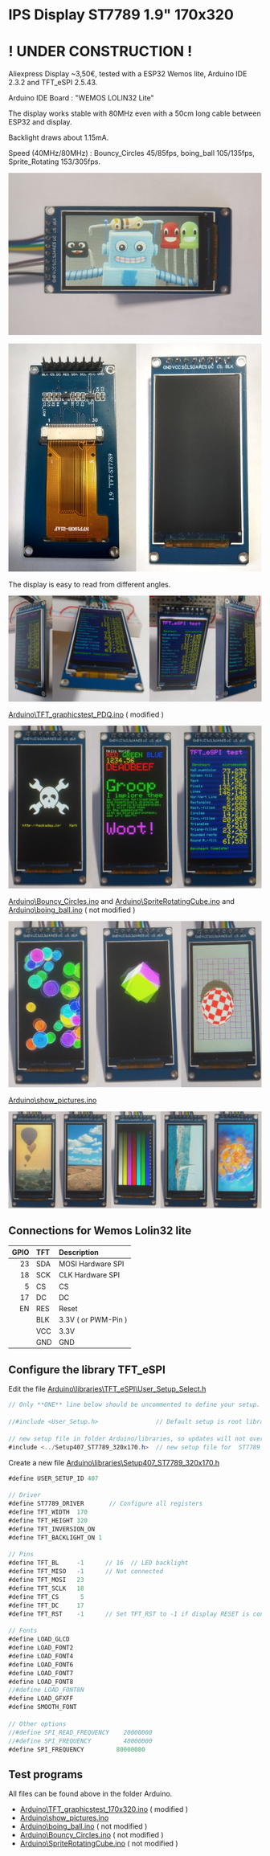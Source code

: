 # IPS Display ST7789 1.9" 170x320

# ! UNDER CONSTRUCTION !

Aliexpress Display ~3,50€, tested with a ESP32 Wemos lite, Arduino IDE 2.3.2 and TFT_eSPI 2.5.43.

Arduino IDE Board : "WEMOS LOLIN32 Lite"

The display works stable with 80MHz even with a 50cm long cable between ESP32 and display.

Backlight draws about 1.15mA.

Speed (40MHz/80MHz) : Bouncy_Circles 45/85fps, boing_ball 105/135fps, Sprite_Rotating 153/305fps.

![adabot](pictures/adabot.jpg)

![Display_170x320](pictures/Display_170x320.jpg)

The display is easy to read from different angles.

![angle](pictures/angles.jpg)

[Arduino\TFT_graphicstest_PDQ.ino](Arduino/TFT_graphicstest_170x320/TFT_graphicstest_170x320.ino) ( modified )

![graphicstest](pictures/graphicstest_3.jpg)


[Arduino\Bouncy_Circles.ino](Arduino/Bouncy_Circles/Bouncy_Circles.ino) and [Arduino\SpriteRotatingCube.ino](Arduino/SpriteRotatingCube/SpriteRotatingCube.ino) and [Arduino\boing_ball.ino](Arduino/boing_ball/boing_ball.ino) ( not modified )

![Bouncy_Circles](pictures/dma_tests.jpg)

[Arduino\show_pictures.ino](Arduino/show_pictures/show_pictures.ino) 

![show_pictures](pictures/show_pictures.jpg)

## Connections for Wemos Lolin32 lite 

| GPIO | TFT   | Description         |
| ---: | :---- | :------------------ |
| 23   | SDA   | MOSI Hardware SPI   |
| 18   | SCK   | CLK  Hardware SPI   |
|  5   | CS    | CS                  |
| 17   | DC    | DC                  |
| EN   | RES   | Reset               |
|      | BLK   | 3.3V ( or PWM-Pin ) |
|      | VCC   | 3.3V                |
|      | GND   | GND                 |

## Configure the library TFT_eSPI

Edit the file [Arduino\libraries\TFT_eSPI\User_Setup_Select.h](Arduino/libraries/TFT_eSPI/User_Setup_Select.h )

```java
// Only **ONE** line below should be uncommented to define your setup.

//#include <User_Setup.h>                // Default setup is root library folder

// new setup file in folder Arduino/libraries, so updates will not overwrite your setups.
#include <../Setup407_ST7789_320x170.h>  // new setup file for  ST7789 170x320 
```
Create a new file [Arduino\libraries\Setup407_ST7789_320x170.h](Arduino/libraries/Setup407_ST7789_320x170.h) 

```java
#define USER_SETUP_ID 407

// Driver
#define ST7789_DRIVER       // Configure all registers
#define TFT_WIDTH  170
#define TFT_HEIGHT 320
#define TFT_INVERSION_ON
#define TFT_BACKLIGHT_ON 1

// Pins
#define TFT_BL     -1      // 16  // LED backlight
#define TFT_MISO   -1      // Not connected
#define TFT_MOSI   23
#define TFT_SCLK   18
#define TFT_CS      5 
#define TFT_DC     17
#define TFT_RST    -1      // Set TFT_RST to -1 if display RESET is connected to ESP32 board EN

// Fonts
#define LOAD_GLCD
#define LOAD_FONT2
#define LOAD_FONT4
#define LOAD_FONT6
#define LOAD_FONT7
#define LOAD_FONT8
//#define LOAD_FONT8N
#define LOAD_GFXFF
#define SMOOTH_FONT

// Other options
//#define SPI_READ_FREQUENCY    20000000
//#define SPI_FREQUENCY         40000000
#define SPI_FREQUENCY         80000000

```
## Test programs

All files can be found above in the folder Arduino.

- [Arduino\TFT_graphicstest_170x320.ino](Arduino/TFT_graphicstest_170x320/TFT_graphicstest_170x320.ino) ( modified )
- [Arduino\show_pictures.ino](Arduino/show_pictures/show_pictures.ino) 
- [Arduino\boing_ball.ino](Arduino/boing_ball/boing_ball.ino) ( not modified )
- [Arduino\Bouncy_Circles.ino](Arduino/Bouncy_Circles/Bouncy_Circles.ino) ( not modified )
- [Arduino\SpriteRotatingCube.ino](Arduino/SpriteRotatingCube/SpriteRotatingCube.ino) ( not modified )
 
